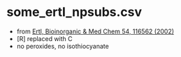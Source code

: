 # some_ertl_npsubs.csv

- from [Ertl, Bioinorganic & Med Chem 54, 116562 (2002)](https://doi.org/10.1016/j.bmc.2021.116562)
- [R] replaced with C
- no peroxides, no isothiocyanate

